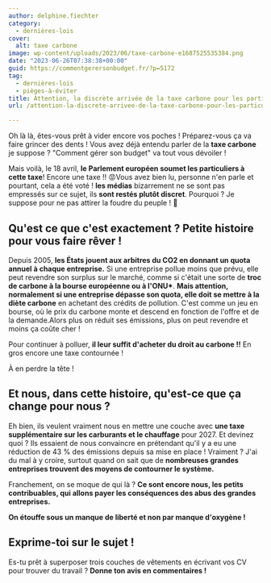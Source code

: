 ```yaml
---
author: delphine.fiechter
category:
  - dernières-lois
cover:
  alt: taxe carbone
image: wp-content/uploads/2023/06/taxe-carbone-e1687525535384.png
date: "2023-06-26T07:38:38+00:00"
guid: https://commentgerersonbudget.fr/?p=5172
tag:
  - dernières-lois
  - pièges-à-éviter
title: Attention, la discrète arrivée de la taxe carbone pour les particuliers !
url: /attention-la-discrete-arrivee-de-la-taxe-carbone-pour-les-particuliers/

---
```

Oh là là, êtes-vous prêt à vider encore vos poches ! Préparez-vous ça va faire grincer des dents ! Vous avez déjà entendu parler de la **taxe carbone** je suppose ? "Comment gérer son budget" va tout vous dévoiler !

Mais voilà, le 18 avril, **le Parlement européen soumet les particuliers à cette taxe**! Encore une taxe !! 😡Vous avez bien lu, personne n'en parle et pourtant, cela a été voté ! **les médias** bizarrement ne se sont pas empressés sur ce sujet, ils **sont restés plutôt discret**. Pourquoi ? Je suppose pour ne pas attirer la foudre du peuple ! 🤔

## Qu'est ce que c'est exactement ? Petite histoire pour vous faire rêver !

Depuis 2005, **les États jouent aux arbitres du CO2 en donnant un quota annuel à chaque entreprise.** Si une entreprise pollue moins que prévu, elle peut revendre son surplus sur le marché, comme si c'était une sorte de **troc de carbone à la bourse européenne ou à l'ONU\***. **Mais attention, normalement si une entreprise dépasse son quota, elle doit se mettre à la diète carbone** en achetant des crédits de pollution. C'est comme un jeu en bourse, où le prix du carbone monte et descend en fonction de l'offre et de la demande.Alors plus on réduit ses émissions, plus on peut revendre et moins ça coûte cher !

Pour continuer à polluer, **il leur suffit d'acheter du droit au carbone !!** En gros encore une taxe contournée !

À en perdre la tête !

## Et nous, dans cette histoire, qu'est-ce que ça change pour nous ?

Eh bien, ils veulent vraiment nous en mettre une couche avec **une taxe supplémentaire sur les carburants et le chauffage** pour 2027. Et devinez quoi ? Ils essaient de nous convaincre en prétendant qu'il y a eu une réduction de 43 % des émissions depuis sa mise en place ! Vraiment ? J'ai du mal à y croire, surtout quand on sait que de **nombreuses grandes entreprises trouvent des moyens de contourner le système.**

Franchement, on se moque de qui là ? **Ce sont encore nous, les petits contribuables, qui allons payer les conséquences des abus des grandes entreprises.**

**On étouffe sous un manque de liberté et non par manque d'oxygène !**

## Exprime-toi sur le sujet !

Es-tu prêt à superposer trois couches de vêtements en écrivant vos CV pour trouver du travail ? **Donne ton avis en commentaires !**
